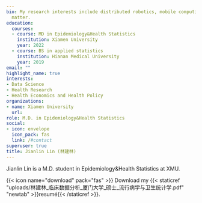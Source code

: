 ```yaml
---
bio: My research interests include distributed robotics, mobile computing and programmable
  matter.
education:
  courses:
  - course: MD in Epidemiology&Health Statistics
    institution: Xiamen University
    year: 2022
  - course: BS in applied statistics
    institution: Hianan Medical University
    year: 2019
email: ""
highlight_name: true
interests:
- Data Science
- Health Research
- Health Economics and Health Policy
organizations:
- name: Xiamen University
  url: 
role: M.D. in Epidemiology&Health Statistics
social:
- icon: envelope
  icon_pack: fas
  link: /#contact
superuser: true
title: Jianlin Lin (林建林)
---
```


Jianlin Lin is a M.D. student in Epidemiology&Health Statistics at XMU.

{{< icon name="download" pack="fas" >}} Download my {{< staticref "uploads/林建林_临床数据分析_厦门大学_硕士_流行病学与卫生统计学.pdf" "newtab" >}}resumé{{< /staticref >}}.
